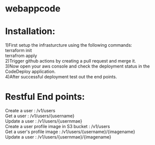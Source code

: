 # webappcode
# Installation:
1)First setup the infrasturcture using the following commands:<br/>
  terraform init<br/>
  terrafrom apply<br/>
2)Trigger github actions by creating a pull request and merge it.<br/>
3)Now open your aws console and check the deployment status in the CodeDeploy application.<br/>
4)After successful deployment test out the end points.<br/>

# Restful End points:<br/>
Create a user                               : /v1/users<br/>
Get a user                                  : /v1/users/{username}<br/>
Update a user                               : /v1/users/{usernmae}<br/>
Create a user profile image in S3 bucket    : /v1/users<br/>
Get a user's profile image                  : /v1/users/{username}/{imagename}<br/>
Update a user                               : /v1/users/{usernmae}/{imagename}<br/>
